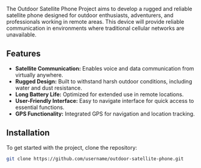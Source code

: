 The Outdoor Satellite Phone Project aims to develop a rugged and reliable satellite phone designed for outdoor enthusiasts, adventurers, and professionals working in remote areas. This device will provide reliable communication in environments where traditional cellular networks are unavailable.

## Features
- **Satellite Communication:** Enables voice and data communication from virtually anywhere.
- **Rugged Design:** Built to withstand harsh outdoor conditions, including water and dust resistance.
- **Long Battery Life:** Optimized for extended use in remote locations.
- **User-Friendly Interface:** Easy to navigate interface for quick access to essential functions.
- **GPS Functionality:** Integrated GPS for navigation and location tracking.

## Installation
To get started with the project, clone the repository:

```bash
git clone https://github.com/username/outdoor-satellite-phone.git
